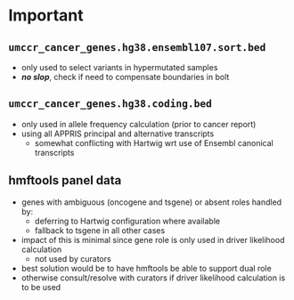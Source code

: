 # Important

## `umccr_cancer_genes.hg38.ensembl107.sort.bed`

* only used to select variants in hypermutated samples
* ***no slop***, check if need to compensate boundaries in bolt

## `umccr_cancer_genes.hg38.coding.bed`

* only used in allele frequency calculation (prior to cancer report)
* using all APPRIS principal and alternative transcripts
  * somewhat conflicting with Hartwig wrt use of Ensembl canonical transcripts

## hmftools panel data

* genes with ambiguous (oncogene and tsgene) or absent roles handled by:
  * deferring to Hartwig configuration where available
  * fallback to tsgene in all other cases
* impact of this is minimal since gene role is only used in driver likelihood calculation
  * not used by curators
* best solution would be to have hmftools be able to support dual role
* otherwise consult/resolve with curators if driver likelihood calculation is to be used
